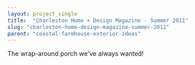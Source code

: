 ```yaml
---
layout: project_single
title:  "Charleston Home + Design Magazine - Summer 2011"
slug: "charleston-home-design-magazine-summer-2011"
parent: "coastal-farmhouse-exterior-ideas"
---
```

The wrap-around porch we've always wanted!